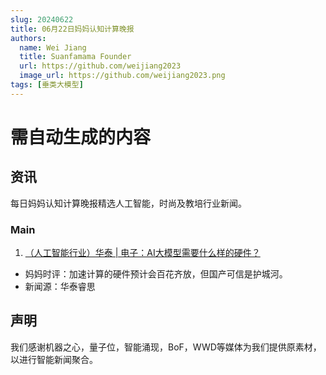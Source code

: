 ```yaml
---
slug: 20240622
title: 06月22日妈妈认知计算晚报
authors:
  name: Wei Jiang
  title: Suanfamama Founder
  url: https://github.com/weijiang2023
  image_url: https://github.com/weijiang2023.png
tags: [垂类大模型]
---
```


# 需自动生成的内容
## 资讯
每日妈妈认知计算晚报精选人工智能，时尚及教培行业新闻。

### Main

1. [（人工智能行业）华泰 | 电子：AI大模型需要什么样的硬件？](https://mp.weixin.qq.com/s/3sbi_YueMM0z03OXOKcVgQ)
* 妈妈时评：加速计算的硬件预计会百花齐放，但国产可信是护城河。
* 新闻源：华泰睿思

## 声明

我们感谢机器之心，量子位，智能涌现，BoF，WWD等媒体为我们提供原素材，以进行智能新闻聚合。